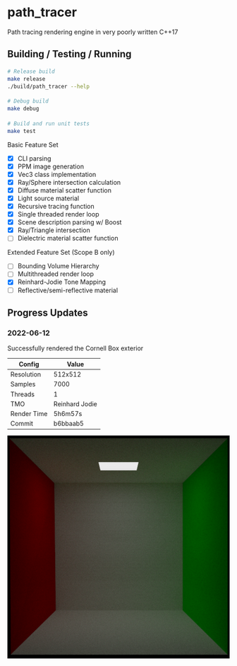 # path_tracer

Path tracing rendering engine in very poorly written C++17

## Building / Testing / Running
```bash
# Release build
make release
./build/path_tracer --help

# Debug build
make debug

# Build and run unit tests
make test
```

Basic Feature Set
* [x] CLI parsing
* [x] PPM image generation
* [x] Vec3 class implementation
* [x] Ray/Sphere intersection calculation
* [x] Diffuse material scatter function
* [x] Light source material
* [x] Recursive tracing function
* [x] Single threaded render loop
* [x] Scene description parsing w/ Boost
* [x] Ray/Triangle intersection
* [ ] Dielectric material scatter function

Extended Feature Set (Scope B only)
* [ ] Bounding Volume Hierarchy
* [ ] Multithreaded render loop
* [x] Reinhard-Jodie Tone Mapping
* [ ] Reflective/semi-reflective material

## Progress Updates

### 2022-06-12
Successfully rendered the Cornell Box exterior

| Config      | Value          |
| ---         | ---            |
| Resolution  | 512x512        |
| Samples     | 7000           |
| Threads     | 1              |
| TMO         | Reinhard Jodie |
| Render Time | 5h6m57s        |
| Commit      | b6bbaab5       |

![Cornell Box](./img/cornell_no_boxes.png "Cornell Box")
